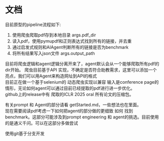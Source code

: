 # 文档
目前原型的pipeline流程如下:
1. 使用爬虫爬取pdf存到本地目录 args.pdf_dir
2. 读入pdf，使用pymupdf和正则表达式找到所有的链接，并去重
3. 通过启发式规则和AIAgent判断所有的链接是否为benchmark
4. 将所有结果写入json文件 args.output_path

目前将爬虫逻辑和agent逻辑分离开来了，agent默认会从一个能够爬取所有pdf的dir开始。
爬虫目前基于API 实现，不确定是否符合助教需求，这里可以添加一个亮点，我们可以用Agent来构造网址到API的格式  
目前正在做一个基于selenium的 动态爬虫实现以兼容  输入是conference page的情形，无论如何agent可以通过目前已经提取的pdf进行进一步优化。  
github上的release中有 爬取的ICLR 2025 oral 所有论文的压缩包。  


有关prompt 和 Agent的部分请看 getStarted.md，一些想法也在里面。  
现在需要阅读pdf考虑一下如何把agent的部分做的更细致 如何 找到benchmark。这部分可能涉及到prompt engineering 和 agent的挑选。目前使用的是通义千问。可以在这部分多做尝试

使用git基于分支开发